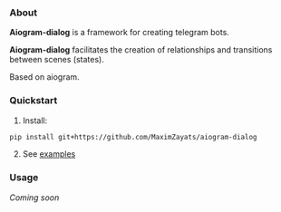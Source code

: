 ### About

**Aiogram-dialog** is a framework for creating telegram bots.

**Aiogram-dialog** facilitates the creation of relationships and transitions between scenes (states).

Based on aiogram.

### Quickstart

1. Install:

```bash
pip install git+https://github.com/MaximZayats/aiogram-dialog
```

2. See [examples](examples)

### Usage

_Coming soon_
